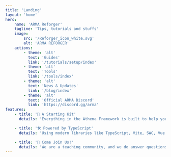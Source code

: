 ```yaml
---
title: 'Landing'
layout: 'home'
hero:
    name: 'ARMA Reforger'
    tagline: 'Tips, tutorials and stuffs'
    image:
        src: '/Reforger_icon_white.svg'
        alt: 'ARMA REFORGER'
    actions:
        - theme: 'alt'
          text: 'Guides'
          link: '/tutorials/setup/index'
        - theme: 'alt'
          text: 'Tools'
          link: '/tools/index'
        - theme: 'alt'
          text: 'News & Updates'
          link: '/blog/index'
        - theme: 'alt'
          text: 'Official ARMA Discord'
          link: 'https://discord.gg/arma'
features:
    - title: '🧰 A Starting Kit'
      details: 'Everything in the Athena Framework is built to help you script a game mode faster. Using Athena requires some programming knowledge, and is not a plugin and play game mode.'

    - title: '🛠️ Powered by TypeScript'
      details: 'Using modern libraries like TypeScript, Vite, SWC, Vue 3, and MongoDB. A nearly seamless development environment for faster results.'

    - title: '👋 Come Join Us!'
      details: 'We are a teaching community, and we do answer questions. Additional assistance can be obtained if you are a subscriber.'
---
```


<style>
.image-src {
  min-width: 250px !important;
  max-width: 250px !important;
  max-height: 250px !important;
}

</style>
